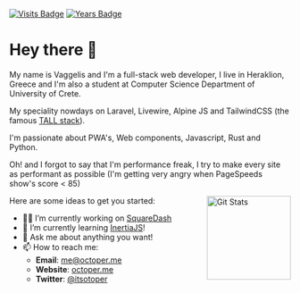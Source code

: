 [![Visits Badge](https://badges.pufler.dev/visits/octoper/octoper)](https://badges.pufler.dev)
[![Years Badge](https://badges.pufler.dev/years/octoper)](https://badges.pufler.dev)

# Hey there 👋

My name is Vaggelis and I'm a full-stack web developer, I live in Heraklion, Greece and I'm also a student at
Computer Science Department of University of Crete.

My speciality nowdays on Laravel, Livewire, Alpine JS and TailwindCSS (the famous [TALL stack](https://tallstack.dev/)).

I'm passionate about PWA's, Web components, Javascript, Rust and Python.

Oh! and I forgot to say that I'm performance freak, I try to make every site as performant as possible (I'm getting very angry when PageSpeeds show's score < 85)

<a href="https://github.com/octoper"><img alt="Git Stats" src="https://github-readme-stats.vercel.app/api?username=octoper&show_icons=true&count_private=true" align="right" height="150" /></a>

Here are some ideas to get you started:

- 👨‍💻 I’m currently working on [SquareDash](https://squaredash.xyz)
- 📖 I’m currently learning [InertiaJS](https://inertiajs.com/)!
- 💬 Ask me about anything you want!
- 📫 How to reach me:
  - **Email**: [me@octoper.me](mailto:me@octoper.me)
  - **Website**: [octoper.me](https://octoper.me)
  - **Twitter**: [@itsotoper](https://twitter.com/itsoctoper)

<!-- Fathom - beautiful, simple website analytics -->
<script src="https://cdn.usefathom.com/script.js" data-site="TAPNNHZT" defer></script>
<!-- / Fathom -->
